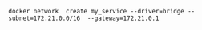 ```docker network  create my_service --driver=bridge --subnet=172.21.0.0/16  --gateway=172.21.0.1```
